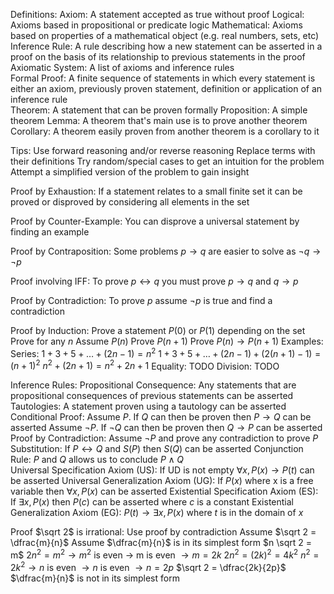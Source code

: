 Definitions:
	Axiom:
		A statement accepted as true without proof
		Logical:
			Axioms based in propositional or predicate logic 
		Mathematical:
			Axioms based on properties of a mathematical object (e.g. real numbers, sets, etc)
	Inference Rule:
		A rule describing how a new statement can be asserted in a proof on the basis of its relationship to previous statements in the proof
	Axiomatic System:
		A list of axioms and inference rules		
	Formal Proof:
		A finite sequence of statements in which every statement is either an axiom, previously proven statement, definition or application of an inference rule	
	Theorem:
		A statement that can be proven formally 
	Proposition:
		A simple theorem
	Lemma:
		A theorem that's main use is to prove another theorem
	Corollary:
		A theorem easily proven from another theorem is a corollary to it

Tips:
	Use forward reasoning and/or reverse reasoning 
	Replace terms with their definitions
	Try random/special cases to get an intuition for the problem
	Attempt a simplified version of the problem to gain insight

Proof by Exhaustion:
	If a statement relates to a small finite set it can be proved or disproved by considering all elements in the set

Proof by Counter-Example:
	You can disprove a universal statement by finding an example

Proof by Contraposition:
	Some problems $p \to q$ are easier to solve as $¬q \to ¬p$

Proof involving IFF:
	To prove $p \leftrightarrow q$ you must prove $p \to q$ and $q \to p$

Proof by Contradiction:
	To prove $p$ assume $¬p$ is true and find a contradiction

Proof by Induction:
	Prove a statement $P(0)$ or $P(1)$ depending on the set
	Prove for any $n$ 
	Assume $P(n)$
	Prove $P(n + 1)$
		Prove $P(n) \to P(n + 1)$
	Examples:
		Series:
			$1 + 3 + 5 + \dots + (2n - 1) = n^2$
			$1 + 3 + 5 + \dots + (2n - 1) + (2(n+1) - 1) = (n+1)^2$
			$n^2 + (2n + 1) = n^2 + 2n + 1$
		Equality:
			TODO
		Division:
			TODO

Inference Rules:
	Propositional Consequence:
		Any statements that are propositional consequences of previous statements can be asserted
	Tautologies:
		A statement proven using a tautology can be asserted
	Conditional Proof:
		Assume $P$. If $Q$ can then be proven then $P \to Q$ can be asserted
		Assume ¬$P$. If ¬$Q$ can then be proven then $Q \to P$ can be asserted
	Proof by Contradiction:
		Assume ¬$P$ and prove any contradiction to prove $P$
	Substitution:
		If $P \leftrightarrow Q$ and $S(P)$ then $S(Q)$ can be asserted
	Conjunction Rule:
		$P$ and $Q$ allows us to conclude $P \land Q$	
	Universal Specification Axiom (US):
		If UD is not empty $\forall x, P(x) \to P(t)$ can be asserted
	Universal Generalization Axiom (UG):
		If $P(x)$ where x is a free variable then $\forall x, P(x)$ can be asserted
	Existential Specification Axiom (ES):
		If $\exists x, P(x)$ then $P(c)$ can be asserted where $c$ is a constant
	Existential Generalization Axiom (EG):
		$P(t) \to \exists x, P(x)$ where $t$ is in the domain of $x$

Proof $\sqrt 2$ is irrational:
	Use proof by contradiction
	Assume $\sqrt 2 = \dfrac{m}{n}$
	Assume $\dfrac{m}{n}$ is in its simplest form
	$n \sqrt 2 = m$
	$2 n^2 = m^2 \to m^2$ is even $\to$ m is even $\to m = 2k$
	$2n^2 = (2k)^2 = 4k^2$
	$n^2 = 2k^2 \to n$ is even $\to n$ is even $\to n = 2p$
	$\sqrt 2 = \dfrac{2k}{2p}$
	$\dfrac{m}{n}$ is not in its simplest form